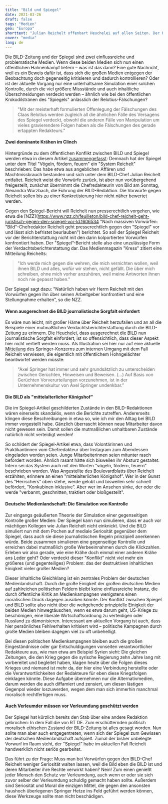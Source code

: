 ```yaml
---
title: "Bild und Spiegel"
date: 2021-03-26
draft: false
tags: "Medien"
geo: "Europa"
shorttext: "Julian Reichelt offenbart Heuchelei auf allen Seiten. Der Konflikt der beiden Brüder Bild und Spiegel sollen von der Einigkeit ablenken."
cover: "media"
lang: de
---
```


Die BILD-Zeitung und der Spiegel sind zwei einflussreiche und problematische Medien. Wenn diese beiden Medien sich nun einen öffentlichen Hahnenkampf liefern – was ist das dann? Eine gute Nachricht, weil es ein Beweis dafür ist, dass sich die großen Medien entgegen der Beobachtung doch gegenseitig kritisieren und dadurch kontrollieren? Oder ist der aktuelle Vorgang nur eine unterhaltsame Simulation einer solchen Kontrolle, durch die viel größere Missstände und auch inhaltliche Überschneidungen verdeckt werden – ähnlich wie bei den öffentlichen Krokodilstränen des "Spiegels" anlässlich der Relotius-Fälschungen?

> "Mit der meisterhaft formulierten Offenlegung der Fälschungen des Claas Relotius werden zugleich all die ähnlichen Fälle des Versagens des Spiegel verdeckt, obwohl die anderen Fälle von Manipulation um vieles gravierendere Folgen haben als die Fälschungen des gerade ertappten Redakteurs."

#### Zwei dominante Krähen im Clinch

Hintergründe zu dem öffentlichen Konflikt zwischen BILD und Spiegel werden etwa in diesem Artikel [zusammengefasst](https://kress.de/news/detail/beitrag/147003-nicht-kontaktiert-julian-reichelt-will-gegen-spiegel-bericht-voegeln-foerdern-feuern-vorgehen.html "Nicht kontaktiert? Julian Reichelt will gegen Spiegel-Bericht Vögeln, fördern, feuern vorgehen"): Demnach hat der Spiegel unter dem Titel "Vögeln, fördern, feuern" ein "System Reichelt" beschrieben: Das habe etwa aus angeblichen Affären und Machtmissbrauch bestanden und sich unter dem BILD-Chef Julian Reichelt entfaltet. Reichelt weist die Vorwürfe zurück, ist aber nun vorübergehend freigestellt, zunächst übernimmt die Chefredakteurin von Bild am Sonntag, Alexandra Würzbach, die Führung der BILD-Redaktion. Die Vorwürfe gegen Reichelt sollen bis zu einer Konkretisierung hier nicht näher bewertet werden.

Gegen den Spiegel-Bericht will Reichelt nun presserechtlich vorgehen, wie etwa die [NZZ](https://www.nzz.ch/feuilleton/bild-chef-reichelt-geht-juristisch-gegen-den-spiegel-vor-ld.1606534 "Nach massiven Vorwürfen: "Bild"-Chefredaktor Reichelt geht presserechtlich gegen den "Spiegel" vor und lässt sich befristet beurlauben") berichtet. So soll der Spiegel Reichelt vor der Berichterstattung nicht mit den darin kolportierten Vorwürfen konfrontiert haben. Der "Spiegel”-Bericht stelle also eine unzulässige Form der Verdachtsberichterstattung dar. Das Medienmagazin "Kress" zitiert eine Mitteilung Reichelts:

> "Ich werde mich gegen die wehren, die mich vernichten wollen, weil ihnen BILD und alles, wofür wir stehen, nicht gefällt. Die über mich schreiben, ohne mich vorher anzuhören, weil meine Antworten ihnen noch nie gepasst haben."

Der Spiegel sagt dazu: "Natürlich haben wir Herrn Reichelt mit den Vorwürfen gegen ihn über seinen Arbeitgeber konfrontiert und eine Stellungnahme erhalten”, so die NZZ.

#### Wenn ausgerechnet die BILD journalistische Sorgfalt einfordert

Es wäre nun leicht, mit großer Häme über Reichelt herzufallen und an all die Beispiele einer mutmaßlichen Verdachtsberichterstattung durch die BILD-Zeitung zu erinnern. Die Heuchelei, dass ausgerechnet die BILD nun journalistische Sorgfalt einfordert, ist so offensichtlich, dass dieser Aspekt hier nicht vertieft werden muss. Als Illustration sei hier nur auf eine aktuelle [Mitteilung](https://kress.de/news/detail/beitrag/147002-bis-zur-klaerung-der-vorwuerfe-bild-chefredakteur-julian-reichelt-ist-freigestellt.html "Bis zur Klärung der Vorwürfe: Bild-Chefredakteur Julian Reichelt ist freigestellt") des Springer-Konzerns zum internen Umgang mit dem Fall Reichelt verwiesen, die eigentlich mit öffentlichem Hohngelächter beantwortet werden müsste:

> "Axel Springer hat immer und sehr grundsätzlich zu unterscheiden zwischen Gerüchten, Hinweisen und Beweisen. (...) Auf Basis von Gerüchten Vorverurteilungen vorzunehmen, ist in der Unternehmenskultur von Axel Springer undenkbar.”

#### Die BILD als "mittelalterlicher Königshof”

Die im Spiegel-Artikel geschilderten Zustände in den BILD-Redaktionen wären einerseits skandalös, wenn die Berichte zutreffen. Andererseits klingen diese Beschreibungen in etwa so, wie ich mir den Alltag bei BILD immer vorgestellt habe. Gänzlich überrascht können neue Mitarbeiter davon nicht gewesen sein. Damit sollen die mutmaßlichen unhaltbaren Zustände natürlich nicht verteidigt werden!

So schildert der Spiegel-Artikel etwa, dass Volontärinnen und Praktikantinnen vom Chefredakteur über Instagram zum Abendessen eingeladen worden seien. Junge Mitarbeiterinnen seien mitunter rasch befördert worden. Ähnlich rasant hätte sich bisweilen ihr Absturz gestaltet. Intern sei das System auch mit den Worten "vögeln, fördern, feuern” beschrieben worden. Was Angestellte des Boulevardblatts über Reichelt erzählten, erinnere an einen "mittelalterlichen Königshof”. Wer in der Gunst des "Herrschers” oben stehe, werde gelobt und bisweilen sehr schnell befördert, "Konkubinen inklusive”. Aber wer im Ansehen sinke, der oder die werde "verbannt, geschnitten, traktiert oder bloßgestellt".

#### Deutsche Medienlandschaft: Die Simulation von Kontrolle

Zur eingangs geäußerten Theorie der Simulation einer gegenseitigen Kontrolle großer Medien: Der Spiegel kann nun simulieren, dass er auch vor mächtigen Kollegen wie Julian Reichelt nicht einknickt. Und die BILD simuliert nun mit dem Pochen auf mediale Seriosität gegenüber dem Spiegel, dass auch sie diese journalistischen Regeln prinzipiell anerkennen würde. Beide zusammen simulieren eine gegenseitige Kontrolle und erreichen dabei mutmaßlich große Werbeeinnahmen durch die Klickzahlen. Erleben wir also gerade, wie eine Krähe doch einmal einer anderen Krähe ans Leder geht? Oder verdeckt dieser "Konflikt" nicht viel mehr ein größeres (und gegenteiliges) Problem: das der destruktiven inhaltlichen Einigkeit vieler großer Medien?

Dieser inhaltliche Gleichklang ist ein zentrales Problem der deutschen Medienlandschaft. Durch die große Einigkeit der großen deutschen Medien auf zahlreichen politischen Feldern bleibt keine einflussreiche Instanz, die durch öffentliche Kritik an Medienkampagnen wenigstens einen moralischen Druck dagegen ausüben könnte. Der Konflikt zwischen Spiegel und BILD sollte also nicht über die weitgehende prinzipielle Einigkeit der beiden Medien hinwegtäuschen, wenn es etwa darum geht, US-Kriege zu beschönigen, eine liberale Wirtschaftsordnung zu verteidigen oder Russland zu dämonisieren. Interessant am aktuellen Vorgang ist auch, dass hier persönliches Fehlverhalten kritisiert wird – politische Kampagnen durch große Medien bleiben dagegen viel zu oft unbehelligt.

Bei diesen politischen Medienkampagnen bleiben auch die großen Eingeständnisse oder gar Entschuldigungen vonseiten verantwortlicher Redakteure aus, wie man etwa am Beispiel Syrien sieht: Die gleichen Zeitungen, die den Krieg gegen die syrische Regierung zehn Jahre lang mit vorbereitet und begleitet haben, klagen heute über die Folgen dieses Krieges und niemand ist mehr da, der hier eine Verbindung herstellte oder die Verantwortlichkeiten der Redakteure für eben diese Kriegsfolgen einklagen könnte. Diese Aufgabe übernehmen nur die Alternativmedien, darum werden die auch diffamiert und zensiert, um diesen lästigen Gegenpol wieder loszuwerden, wegen dem man sich immerhin manchmal moralisch rechtfertigen muss.

#### Auch Verleumder müssen vor Verleumdung geschützt werden

Der Spiegel hat kürzlich bereits den Stab über eine andere Redaktion gebrochen: In dem Fall die von RT DE. Zum erschütternden politisch moralisch ethischen Zustand der BILD-Zeitung ist alles gesagt worden. Nun sollte man aber auch entgegentreten, wenn sich der Spiegel zum Gewissen der deutschen Medienlandschaft aufspielt. Zumal der bisher unbelegte Vorwurf im Raum steht, der "Spiegel” habe im aktuellen Fall Reichelt handwerklich nicht seriös gearbeitet.

Das führt zu der Frage: Muss man bei Vorwürfen gegen den BILD-Chef Reichelt weniger Seriosität walten lassen, weil die Bild eben die BILD ist und deren Mitarbeiter ihre Rechte verwirkt haben? Nein! Zum einen genießt jeder Mensch den Schutz vor Verleumdung, auch wenn er oder sie sich zuvor selber der Verleumdung schuldig gemacht haben sollte. Außerdem sind Seriosität und Moral die einzigen Mittel, die gegen den ansonsten haushoch überlegenen Springer Hetze ins Feld geführt werden können, diese Werkzeuge sollte man nicht beschädigen.
